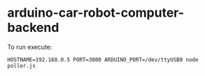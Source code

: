 # arduino-car-robot-computer-backend

To run execute:

    HOSTNAME=192.168.0.5 PORT=3000 ARDUINO_PORT=/dev/ttyUSB0 node poller.js
